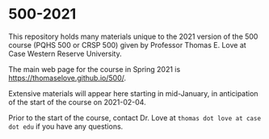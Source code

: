 # 500-2021

This repository holds many materials unique to the 2021 version of the 500 course (PQHS 500 or CRSP 500) given by Professor Thomas E. Love at Case Western Reserve University.

The main web page for the course in Spring 2021 is https://thomaselove.github.io/500/.

Extensive materials will appear here starting in mid-January, in anticipation of the start of the course on 2021-02-04.

Prior to the start of the course, contact Dr. Love at `thomas dot love at case dot edu` if you have any questions.
